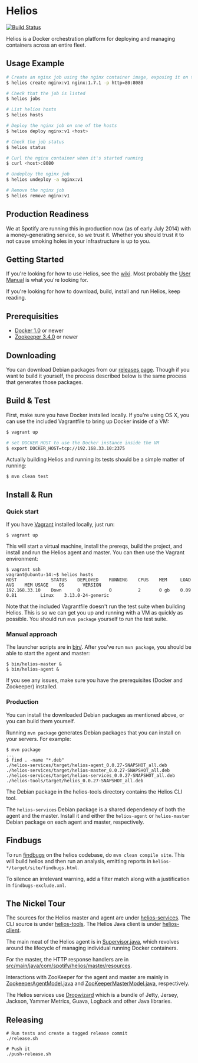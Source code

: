 Helios
======

[![Build Status](https://travis-ci.org/spotify/helios.svg?branch=master)](https://travis-ci.org/spotify/helios)

Helios is a Docker orchestration platform for deploying and managing
containers across an entire fleet.

Usage Example
-------------

```sh
# Create an nginx job using the nginx container image, exposing it on the host on port 8080
$ helios create nginx:v1 nginx:1.7.1 -p http=80:8080

# Check that the job is listed
$ helios jobs

# List helios hosts
$ helios hosts

# Deploy the nginx job on one of the hosts
$ helios deploy nginx:v1 <host>

# Check the job status
$ helios status

# Curl the nginx container when it's started running
$ curl <host>:8080

# Undeploy the nginx job
$ helios undeploy -a nginx:v1

# Remove the nginx job
$ helios remove nginx:v1
```

Production Readiness
--------------------
We at Spotify are running this in production now (as of early July 2014) with a money-generating
service, so we trust it.  Whether you should trust it to not cause smoking holes in your 
infrastructure is up to you.

Getting Started
---------------

If you're looking for how to use Helios, see the [wiki](https://github.com/spotify/helios/wiki).
Most probably the [User Manual](https://github.com/spotify/helios/wiki/Helios-User-Manual)
is what you're looking for.

If you're looking for how to download, build, install and run Helios, keep reading.

Prerequisities
--------------

* [Docker 1.0](https://github.com/dotcloud/docker) or newer
* [Zookeeper 3.4.0](https://zookeeper.apache.org/) or newer

Downloading
-----------
You can download Debian packages from our [releases page](https://github.com/spotify/helios/releases).  Though if you want to build it yourself, the process described below is the same process that
generates those packages.

Build & Test
------------

First, make sure you have Docker installed locally. If you're using OS X, you can use
the included Vagrantfile to bring up Docker inside of a VM:

```sh
$ vagrant up

# set DOCKER_HOST to use the Docker instance inside the VM
$ export DOCKER_HOST=tcp://192.168.33.10:2375
```

Actually building Helios and running its tests should be a simple matter
of running:

    $ mvn clean test

Install & Run
-------------

### Quick start
If you have [Vagrant](http://www.vagrantup.com/) installed locally, just run:

    $ vagrant up

This will start a virtual machine, install the prereqs, build the project, and install and run
the Helios agent and master. You can then use the Vagrant environment:
```
$ vagrant ssh
vagrant@ubuntu-14:~$ helios hosts
HOST             STATUS    DEPLOYED    RUNNING    CPUS    MEM     LOAD AVG    MEM USAGE    OS       VERSION
192.168.33.10    Down      0           0          2       0 gb    0.09        0.81         Linux    3.13.0-24-generic
```

Note that the included Vagrantfile doesn't run the test suite when building Helios. This is so
we can get you up and running with a VM as quickly as possible. You should run `mvn package`
yourself to run the test suite.

### Manual approach

The launcher scripts are in [bin/](https://github.com/spotify/helios/tree/master/bin).
After you've run `mvn package`, you should be able to start the agent and master:

    $ bin/helios-master &
    $ bin/helios-agent &

If you see any issues, make sure you have the prerequisites (Docker and Zookeeper) installed.

### Production
You can install the downloaded Debian packages as mentioned above, or you
can build them yourself.

Running `mvn package` generates Debian packages that you can install on
your servers. For example:

    $ mvn package
    ...
    $ find . -name "*.deb"
    ./helios-services/target/helios-agent_0.0.27-SNAPSHOT_all.deb
    ./helios-services/target/helios-master_0.0.27-SNAPSHOT_all.deb
    ./helios-services/target/helios-services_0.0.27-SNAPSHOT_all.deb
    ./helios-tools/target/helios_0.0.27-SNAPSHOT_all.deb

The Debian package in the helios-tools directory contains the Helios CLI tool.

The `helios-services` Debian package is a shared dependency of both the agent
and the master. Install it and either the `helios-agent` or `helios-master`
Debian package on each agent and master, respectively.

Findbugs
--------

To run [findbugs](http://findbugs.sourceforge.net) on the helios codebase, do
`mvn clean compile site`. This will build helios and then run an analysis,
emitting reports in `helios-*/target/site/findbugs.html`.

To silence an irrelevant warning, add a filter match along with a justification
in `findbugs-exclude.xml`.

The Nickel Tour
---------------

The sources for the Helios master and agent are under [helios-services](https://github.com/spotify/helios/tree/master/helios-services).
The CLI source is under [helios-tools](https://github.com/spotify/helios/tree/master/helios-tools).
The Helios Java client is under [helios-client](https://github.com/spotify/helios/tree/master/helios-client).

The main meat of the Helios agent is in [Supervisor.java](https://github.com/spotify/helios/blob/master/helios-services/src/main/java/com/spotify/helios/agent/Supervisor.java),
which revolves around the lifecycle of managing individual running Docker containers.

For the master, the HTTP response handlers are in [src/main/java/com/spotify/helios/master/resources](https://github.com/spotify/helios/tree/master/helios-services/src/main/java/com/spotify/helios/master/resources).

Interactions with ZooKeeper for the agent and master are mainly in [ZookeeperAgentModel.java](https://github.com/spotify/helios/blob/master/helios-services/src/main/java/com/spotify/helios/agent/ZooKeeperAgentModel.java)
and [ZooKeeperMasterModel.java](https://github.com/spotify/helios/blob/master/helios-services/src/main/java/com/spotify/helios/master/ZooKeeperMasterModel.java),
respectively.

The Helios services use [Dropwizard](http://dropwizard.io) which is a
bundle of Jetty, Jersey, Jackson, Yammer Metrics, Guava, Logback and
other Java libraries.

Releasing
---------

    # Run tests and create a tagged release commit
    ./release.sh

    # Push it
    ./push-release.sh

